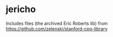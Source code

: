 # jericho

Includes files (the archived Eric Roberts lib) from https://github.com/zelenski/stanford-cpp-library
